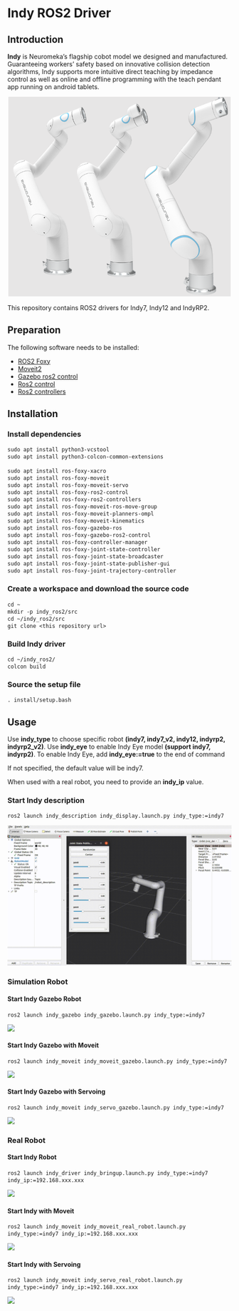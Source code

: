 # Indy ROS2 Driver

## Introduction

**Indy** is Neuromeka’s flagship cobot model we designed and manufactured. Guaranteeing workers’ safety based on innovative collision detection algorithms, Indy supports more intuitive direct teaching by impedance control as well as online and offline programming with the teach pendant app running on android tablets.

<center><img src=".img/intro_img.png" width="500" heigh="500"/></center> 


This repository contains ROS2 drivers for Indy7, Indy12 and IndyRP2.


## Preparation

The following software needs to be installed:
- [ROS2 Foxy](https://docs.ros.org/en/foxy/Installation.html)
- [Moveit2](https://moveit.picknik.ai/foxy/index.html)
- [Gazebo ros2 control](https://github.com/ros-controls/gazebo_ros2_control)
- [Ros2 control](https://github.com/ros-controls/ros2_control)
- [Ros2 controllers](https://github.com/ros-controls/ros2_controllers)


## Installation

### Install dependencies
```
sudo apt install python3-vcstool
sudo apt install python3-colcon-common-extensions

sudo apt install ros-foxy-xacro
sudo apt install ros-foxy-moveit
sudo apt install ros-foxy-moveit-servo
sudo apt install ros-foxy-ros2-control
sudo apt install ros-foxy-ros2-controllers
sudo apt install ros-foxy-moveit-ros-move-group
sudo apt install ros-foxy-moveit-planners-ompl
sudo apt install ros-foxy-moveit-kinematics
sudo apt install ros-foxy-gazebo-ros
sudo apt install ros-foxy-gazebo-ros2-control
sudo apt install ros-foxy-controller-manager
sudo apt install ros-foxy-joint-state-controller
sudo apt install ros-foxy-joint-state-broadcaster
sudo apt install ros-foxy-joint-state-publisher-gui
sudo apt install ros-foxy-joint-trajectory-controller
```

### Create a workspace and download the source code

```
cd ~
mkdir -p indy_ros2/src
cd ~/indy_ros2/src
git clone <this repository url>
```

### Build Indy driver

```
cd ~/indy_ros2/
colcon build
```

### Source the setup file
```
. install/setup.bash
```

## Usage

Use **indy_type** to choose specific robot **(indy7, indy7_v2, indy12, indyrp2, indyrp2_v2)**.
Use **indy_eye** to enable Indy Eye model **(support indy7, indyrp2)**. 
To enable Indy Eye, add **indy_eye:=true** to the end of command

If not specified, the default value will be indy7.

When used with a real robot, you need to provide an **indy_ip** value.

### Start Indy description

```
ros2 launch indy_description indy_display.launch.py indy_type:=indy7
```

![](.img/description_indy7.gif)


### Simulation Robot

#### Start Indy Gazebo Robot

```
ros2 launch indy_gazebo indy_gazebo.launch.py indy_type:=indy7
```

![](.img/gazebo_indy7.png)


#### Start Indy Gazebo with Moveit

```
ros2 launch indy_moveit indy_moveit_gazebo.launch.py indy_type:=indy7
```

![](.img/moveit_gazebo_indy7.gif)

#### Start Indy Gazebo with Servoing

```
ros2 launch indy_moveit indy_servo_gazebo.launch.py indy_type:=indy7
```

![](.img/servo_gazebo_indy7.gif)


### Real Robot

#### Start Indy Robot

```
ros2 launch indy_driver indy_bringup.launch.py indy_type:=indy7 indy_ip:=192.168.xxx.xxx
```

![](.img/bringup_indy7.gif)


#### Start Indy with Moveit

```
ros2 launch indy_moveit indy_moveit_real_robot.launch.py indy_type:=indy7 indy_ip:=192.168.xxx.xxx
```

![](.img/moveit_real_indy7.gif)

#### Start Indy with Servoing

```
ros2 launch indy_moveit indy_servo_real_robot.launch.py indy_type:=indy7 indy_ip:=192.168.xxx.xxx
```

![](.img/servo_real_indy7.gif)